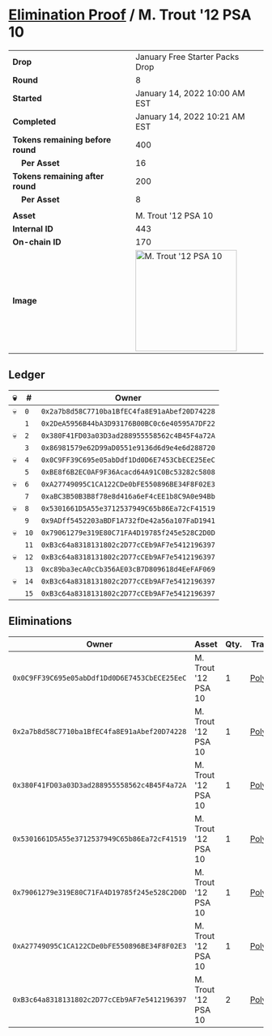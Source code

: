 # [Elimination Proof](./readme.md) / M. Trout &#039;12 PSA 10

|||
|---|---|
| **Drop** | January Free Starter Packs Drop |
| **Round** | 8 |
| **Started** | January 14, 2022 10:00 AM EST |
| **Completed** | January 14, 2022 10:21 AM EST |
| **Tokens remaining before round** | 400 |
| **&nbsp;&nbsp;&nbsp;&nbsp;Per Asset** | 16 |
| **Tokens remaining after round** | 200 |
| **&nbsp;&nbsp;&nbsp;&nbsp;Per Asset** | 8 |
| | |
| **Asset** | M. Trout &#039;12 PSA 10 |
| **Internal ID** | 443 |
| **On-chain ID** | 170 |
| **Image** | <img src="https://tcdn.blokpax.com/954504e8-1ae2-4115-96de-b1f29461b164/47c9c1b1aa81cbf99cee8fc64e6710826b74f8886722eeafa617475d28766992.png" height="200" alt="M. Trout &#039;12 PSA 10" /> |

## Ledger

| 💀 | # | Owner |
| --- | --- | --- |
| 💀 | `0` | `0x2a7b8d58C7710ba1BfEC4fa8E91aAbef20D74228` |
|  | `1` | `0x2DeA5956B44bA3D93176B00BC0c6e40595A7DF22` |
| 💀 | `2` | `0x380F41FD03a03D3ad288955558562c4B45F4a72A` |
|  | `3` | `0x86981579e62D99aD0551e9136d6d9e4e6d288720` |
| 💀 | `4` | `0x0C9FF39C695e05abDdf1Dd0D6E7453CbECE25EeC` |
|  | `5` | `0xBE8f6B2EC0AF9F36Acacd64A91C0Bc53282c5808` |
| 💀 | `6` | `0xA27749095C1CA122CDe0bFE550896BE34F8F02E3` |
|  | `7` | `0xaBC3B50B3B8f78e8d416a6eF4cEE1b8C9A0e94Bb` |
| 💀 | `8` | `0x5301661D5A55e3712537949C65b86Ea72cF41519` |
|  | `9` | `0x9ADff5452203aBDF1A732fDe42a56a107FaD1941` |
| 💀 | `10` | `0x79061279e319E80C71FA4D19785f245e528C2D0D` |
|  | `11` | `0xB3c64a8318131802c2D77cCEb9AF7e5412196397` |
| 💀 | `12` | `0xB3c64a8318131802c2D77cCEb9AF7e5412196397` |
|  | `13` | `0xc89ba3ecA0cCb356AE03cB7D809618d4EeFAF069` |
| 💀 | `14` | `0xB3c64a8318131802c2D77cCEb9AF7e5412196397` |
|  | `15` | `0xB3c64a8318131802c2D77cCEb9AF7e5412196397` |


## Eliminations

| Owner | Asset | Qty. | Transaction |
| --- | --- | --- | --- |
| `0x0C9FF39C695e05abDdf1Dd0D6E7453CbECE25EeC` | M. Trout '12 PSA 10 | 1 | [Polygonscan](https://polygonscan.com/tx/0xfb11b5f4b09e728b627d0e9fd1a26953be9de00ea78a36c1dd57eec3b22783f3) |
| `0x2a7b8d58C7710ba1BfEC4fa8E91aAbef20D74228` | M. Trout '12 PSA 10 | 1 | [Polygonscan](https://polygonscan.com/tx/0x0e8c0441a810f04914baf9e40cb5ab49f347ad19afede90ea708605228b57f09) |
| `0x380F41FD03a03D3ad288955558562c4B45F4a72A` | M. Trout '12 PSA 10 | 1 | [Polygonscan](https://polygonscan.com/tx/0x0cc8fb053dfe42faab7b39c4ba9c06e2d3b2d78fd280d6cf56ad9bec40b12799) |
| `0x5301661D5A55e3712537949C65b86Ea72cF41519` | M. Trout '12 PSA 10 | 1 | [Polygonscan](https://polygonscan.com/tx/0x084999cd6d967968c5f62c1f3a7cba32e1fbb2996c3c1b7dae4f2faf097f27ff) |
| `0x79061279e319E80C71FA4D19785f245e528C2D0D` | M. Trout '12 PSA 10 | 1 | [Polygonscan](https://polygonscan.com/tx/0x6830bea68bd2741608d004cfed428115eb9934bcf7d55ff6ea7dc9ed6e73a3c7) |
| `0xA27749095C1CA122CDe0bFE550896BE34F8F02E3` | M. Trout '12 PSA 10 | 1 | [Polygonscan](https://polygonscan.com/tx/0x8b8eb6def3e17d649dacaa275d5596530f8f4d8a8bb61abc948edd4b21004b14) |
| `0xB3c64a8318131802c2D77cCEb9AF7e5412196397` | M. Trout '12 PSA 10 | 2 | [Polygonscan](https://polygonscan.com/tx/0x10f71677238b8496832a40fc4be5bea373d0313fa7d45ae88da89f280e91bb21) |
